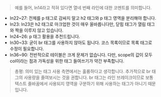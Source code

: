 > 예를 들어, ln14라고 적혀 있다면 열네 번째 라인에 대한 코멘트를 의미합니다.

- ln22~27: 전체를 p 태그로 감싸지 말고 h2 태그와 p 태그 영역을 분리해야 합니다.
- ln23: ln23은 h2 태그로 마크업한 것이 매우 올바릅니다만, 닫힘 태그가 열림 태그와 짝을 이루지 않고 있습니다.
- ln24~26: p 태그 활용을 추천드립니다.
- ln30~33: 굳이 br 태그를 사용하지 않아도 됩니다. 코스 목록이므로 목록 태그로 수정이 필요합니다.
- ln36~90: 전반적으로 테이블은 크게 문제가 없습니다. 다만, scope의 값이 모두 col이라는 점과 가독성을 위한 태그 들여쓰기가 약간 부족합니다.

> 총평: 의미 있는 태그 사용 측면에서는 훌륭하다고 생각합니다. 추가적으로 br 태그의 사용량을 줄여보시는 것을 권합니다. br 태그는 라인 브레이크이므로 보통 텍스트 줄바꿈에서 사용되지 영역을 구분하기 위해 사용하는 태그가 아니기 때문입니다.